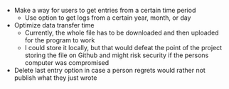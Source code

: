 * Make a way for users to get entries from a certain time period
  * Use option to get logs from a certain year, month, or day
* Optimize data transfer time
  * Currently, the whole file has to be downloaded and then uploaded for the program to work
  * I could store it locally, but that would defeat the point of the project storing the file on Github and might risk security if the persons computer was compromised
* Delete last entry option in case a person regrets would rather not publish what they just wrote
